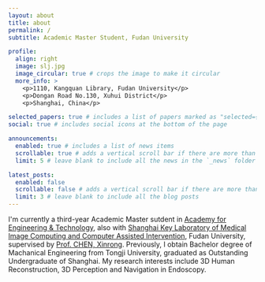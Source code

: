 ```yaml
---
layout: about
title: about
permalink: /
subtitle: Academic Master Student, Fudan University

profile:
  align: right
  image: slj.jpg
  image_circular: true # crops the image to make it circular
  more_info: >
    <p>1110, Kangquan Library, Fudan University</p>
    <p>Dongan Road No.130, Xuhui District</p>
    <p>Shanghai, China</p>

selected_papers: true # includes a list of papers marked as "selected={true}"
social: true # includes social icons at the bottom of the page

announcements:
  enabled: true # includes a list of news items
  scrollable: true # adds a vertical scroll bar if there are more than 3 news items
  limit: 5 # leave blank to include all the news in the `_news` folder

latest_posts:
  enabled: false
  scrollable: false # adds a vertical scroll bar if there are more than 3 new posts items
  limit: 3 # leave blank to include all the blog posts
---
```


I'm currently a third-year Academic Master sutdent in <a href='https://faet.fudan.edu.cn/'>Academy for Engineering & Technology</a>, also with <a href='https://miccai.fudan.edu.cn/'>Shanghai Key Laboratory of Medical Image Computing and Computer Assisted Intervention</a>, Fudan University, supervised by <a href='https://www.researchgate.net/profile/Xinrong-Chen-2'>Prof. CHEN, Xinrong</a>. Previously, I obtain Bachelor degree of Machanical Engineering from Tongji University, graduated as Outstanding Undergraduate of Shanghai. My research interests include 3D Human Reconstruction, 3D Perception and Navigation in Endoscopy.